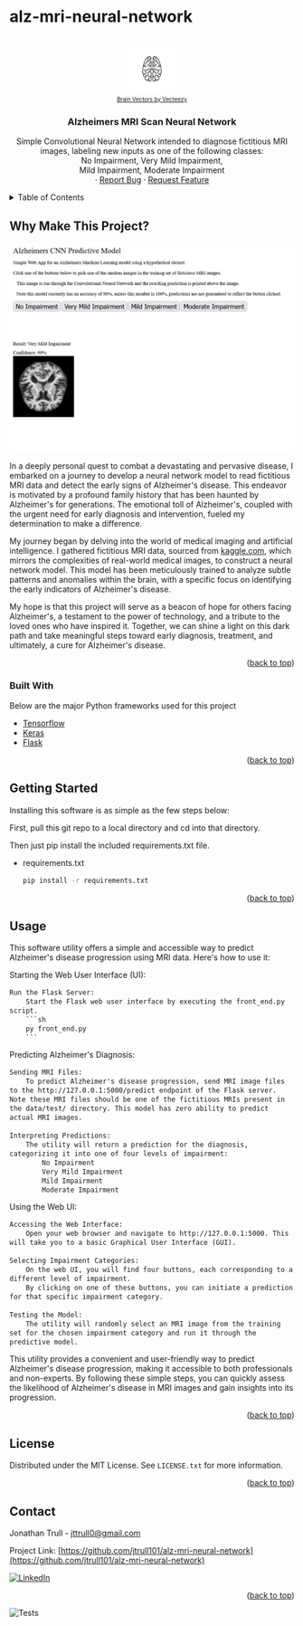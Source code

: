 # alz-mri-neural-network
<a name="readme-top"></a>

<!-- PROJECT SHIELDS -->
<!--
*** I'm using markdown "reference style" links for readability.
*** Reference links are enclosed in brackets [ ] instead of parentheses ( ).
*** See the bottom of this document for the declaration of the reference variables
*** for contributors-url, forks-url, etc. This is an optional, concise syntax you may use.
*** https://www.markdownguide.org/basic-syntax/#reference-style-links
-->


<br />
<div align="center">
  <a href="https://github.com/jtrull101/alz-mri-neural-network">
    <img src="images/006-11.jpg" alt="Logo" width="80" height="80">
    <br>
    <font size="-50">
      <a href="https://www.vecteezy.com/free-vector/brain">Brain Vectors by Vecteezy</a>
    </font>
  </a>
  
  
  <h3 align="center">Alzheimers MRI Scan Neural Network</h3>

  <p align="center">
    Simple Convolutional Neural Network intended to diagnose fictitious MRI images, labeling new inputs as one of the following classes: 
    <br>No Impairment, Very Mild Impairment, 
    <br>Mild Impairment, Moderate Impairment
    <br>
    · <a href="https://github.com/othneildrew/Best-README-Template/issues">Report Bug</a>
    · <a href="https://github.com/othneildrew/Best-README-Template/issues">Request Feature</a>
  </p>
</div>



<details>
  <summary>Table of Contents</summary>
  <ol>
    <li>
      <a href="#why-make-this-project">Why Make This Project?</a>
      <ul>
        <li><a href="#built-with">Built With</a></li>
      </ul>
    </li>
    <li>
      <a href="#getting-started">Getting Started</a>
    </li>
    <li><a href="#usage">Usage</a></li>
    <li><a href="#license">License</a></li>
    <li><a href="#contact">Contact</a></li>
  </ol>
</details>



## Why Make This Project?

![Product Name Screen Shot](images/screenshot.jpg)

In a deeply personal quest to combat a devastating and pervasive disease, I embarked on a journey to develop a neural network model to read fictitious MRI data and detect the early signs of Alzheimer's disease. This endeavor is motivated by a profound family history that has been haunted by Alzheimer's for generations. The emotional toll of Alzheimer's, coupled with the urgent need for early diagnosis and intervention, fueled my determination to make a difference.

My journey began by delving into the world of medical imaging and artificial intelligence. I gathered fictitious MRI data, sourced from [kaggle.com](https://www.kaggle.com/datasets/lukechugh/best-alzheimer-mri-dataset-99-accuracy), which mirrors the complexities of real-world medical images, to construct a neural network model. This model has been meticulously trained to analyze subtle patterns and anomalies within the brain, with a specific focus on identifying the early indicators of Alzheimer's disease.

My hope is that this project will serve as a beacon of hope for others facing Alzheimer's, a testament to the power of technology, and a tribute to the loved ones who have inspired it. Together, we can shine a light on this dark path and take meaningful steps toward early diagnosis, treatment, and ultimately, a cure for Alzheimer's disease.

<p align="right">(<a href="#readme-top">back to top</a>)</p>

### Built With

Below are the major Python frameworks used for this project

* [Tensorflow](https://www.tensorflow.org/)
* [Keras](https://keras.io/)
* [Flask](https://flask.palletsprojects.com/en/3.0.x/)
  

<p align="right">(<a href="#readme-top">back to top</a>)</p>

## Getting Started
Installing this software is as simple as the few steps below:

First, pull this git repo to a local directory and cd into that directory.

Then just pip install the included requirements.txt file.
* requirements.txt
  ```sh
  pip install -r requirements.txt
  ```

<p align="right">(<a href="#readme-top">back to top</a>)</p>

## Usage

This software utility offers a simple and accessible way to predict Alzheimer's disease progression using MRI data. Here's how to use it:

Starting the Web User Interface (UI):

    Run the Flask Server:
        Start the Flask web user interface by executing the front_end.py script.
        ```sh
        py front_end.py
        ```

Predicting Alzheimer's Diagnosis:

    Sending MRI Files:
        To predict Alzheimer's disease progression, send MRI image files to the http://127.0.0.1:5000/predict endpoint of the Flask server. Note these MRI files should be one of the fictitious MRIs present in the data/test/ directory. This model has zero ability to predict actual MRI images.

    Interpreting Predictions:
        The utility will return a prediction for the diagnosis, categorizing it into one of four levels of impairment:
            No Impairment
            Very Mild Impairment
            Mild Impairment
            Moderate Impairment

Using the Web UI:

    Accessing the Web Interface:
        Open your web browser and navigate to http://127.0.0.1:5000. This will take you to a basic Graphical User Interface (GUI).

    Selecting Impairment Categories:
        On the web UI, you will find four buttons, each corresponding to a different level of impairment.
        By clicking on one of these buttons, you can initiate a prediction for that specific impairment category.

    Testing the Model:
        The utility will randomly select an MRI image from the training set for the chosen impairment category and run it through the predictive model.

This utility provides a convenient and user-friendly way to predict Alzheimer's disease progression, making it accessible to both professionals and non-experts. By following these simple steps, you can quickly assess the likelihood of Alzheimer's disease in MRI images and gain insights into its progression.

<p align="right">(<a href="#readme-top">back to top</a>)</p>

## License

Distributed under the MIT License. See `LICENSE.txt` for more information.

<p align="right">(<a href="#readme-top">back to top</a>)</p>

## Contact

Jonathan Trull - jttrull0@gmail.com

Project Link: [https://github.com/jtrull101/alz-mri-neural-network](https://github.com/jtrull101/alz-mri-neural-network)

[![LinkedIn][linkedin-shield]][linkedin-url]

<p align="right">(<a href="#readme-top">back to top</a>)</p>


<!-- MARKDOWN LINKS & IMAGES -->
<!-- https://www.markdownguide.org/basic-syntax/#reference-style-links -->
[linkedin-shield]: https://img.shields.io/badge/-LinkedIn-black.svg?style=for-the-badge&logo=linkedin&colorB=555
[linkedin-url]: https://linkedin.com/in/jonathan--trull
![Tests](https://github.com/jtrull101/alz-mri-neural-network/actions/workflows/tests.yml/badge.svg)
